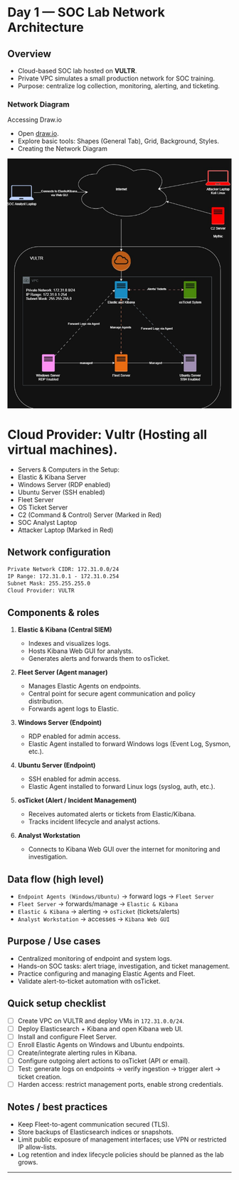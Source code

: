 # Day 1 — SOC Lab Network Architecture

## Overview

* Cloud-based SOC lab hosted on **VULTR**.
* Private VPC simulates a small production network for SOC training.
* Purpose: centralize log collection, monitoring, alerting, and ticketing.

### Network Diagram
Accessing Draw.io

   * Open [draw.io](https://app.diagrams.net/).
   * Explore basic tools: Shapes (General Tab), Grid, Background, Styles.
   * Creating the Network Diagram

![Kibana Screenshot](../images/1-NetworkDiagram.png)

# Cloud Provider: Vultr (Hosting all virtual machines).
   * Servers & Computers in the Setup:
   * Elastic & Kibana Server
   * Windows Server (RDP enabled)
   * Ubuntu Server (SSH enabled)
   * Fleet Server
   * OS Ticket Server
   * C2 (Command & Control) Server (Marked in Red)
   * SOC Analyst Laptop
   * Attacker Laptop (Marked in Red)


## Network configuration

```
Private Network CIDR: 172.31.0.0/24
IP Range: 172.31.0.1 - 172.31.0.254
Subnet Mask: 255.255.255.0
Cloud Provider: VULTR
```

## Components & roles

1. **Elastic & Kibana (Central SIEM)**

   * Indexes and visualizes logs.
   * Hosts Kibana Web GUI for analysts.
   * Generates alerts and forwards them to osTicket.

2. **Fleet Server (Agent manager)**

   * Manages Elastic Agents on endpoints.
   * Central point for secure agent communication and policy distribution.
   * Forwards agent logs to Elastic.

3. **Windows Server (Endpoint)**

   * RDP enabled for admin access.
   * Elastic Agent installed to forward Windows logs (Event Log, Sysmon, etc.).

4. **Ubuntu Server (Endpoint)**

   * SSH enabled for admin access.
   * Elastic Agent installed to forward Linux logs (syslog, auth, etc.).

5. **osTicket (Alert / Incident Management)**

   * Receives automated alerts or tickets from Elastic/Kibana.
   * Tracks incident lifecycle and analyst actions.

6. **Analyst Workstation**

   * Connects to Kibana Web GUI over the internet for monitoring and investigation.

## Data flow (high level)

* `Endpoint Agents (Windows/Ubuntu)` → forward logs → `Fleet Server`
* `Fleet Server` → forwards/manage → `Elastic & Kibana`
* `Elastic & Kibana` → alerting → `osTicket` (tickets/alerts)
* `Analyst Workstation` → accesses → `Kibana Web GUI`

## Purpose / Use cases

* Centralized monitoring of endpoint and system logs.
* Hands-on SOC tasks: alert triage, investigation, and ticket management.
* Practice configuring and managing Elastic Agents and Fleet.
* Validate alert-to-ticket automation with osTicket.

## Quick setup checklist

* [ ] Create VPC on VULTR and deploy VMs in `172.31.0.0/24`.
* [ ] Deploy Elasticsearch + Kibana and open Kibana web UI.
* [ ] Install and configure Fleet Server.
* [ ] Enroll Elastic Agents on Windows and Ubuntu endpoints.
* [ ] Create/integrate alerting rules in Kibana.
* [ ] Configure outgoing alert actions to osTicket (API or email).
* [ ] Test: generate logs on endpoints → verify ingestion → trigger alert → ticket creation.
* [ ] Harden access: restrict management ports, enable strong credentials.

## Notes / best practices

* Keep Fleet-to-agent communication secured (TLS).
* Store backups of Elasticsearch indices or snapshots.
* Limit public exposure of management interfaces; use VPN or restricted IP allow-lists.
* Log retention and index lifecycle policies should be planned as the lab grows.

---
